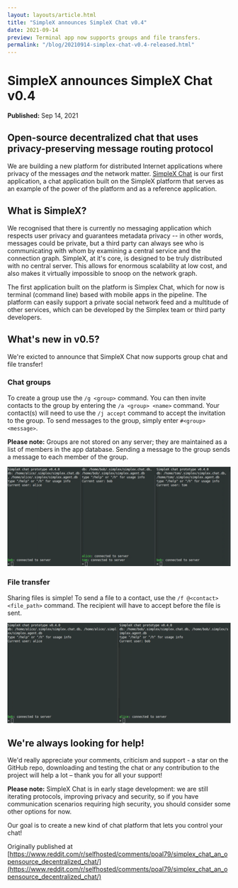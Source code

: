 ```yaml
---
layout: layouts/article.html
title: "SimpleX announces SimpleX Chat v0.4"
date: 2021-09-14
preview: Terminal app now supports groups and file transfers.
permalink: "/blog/20210914-simplex-chat-v0.4-released.html"
---
```


# SimpleX announces SimpleX Chat v0.4

**Published:** Sep 14, 2021

## Open-source decentralized chat that uses privacy-preserving message routing protocol

We are building a new platform for distributed Internet applications where privacy of the messages _and_ the network matter. [SimpleX Chat](https://github.com/simplex-chat/simplex-chat) is our first application, a chat application built on the SimpleX platform that serves as an example of the power of the platform and as a reference application.

## What is SimpleX?

We recognised that there is currently no messaging application which respects user privacy and guarantees metadata privacy -- in other words, messages could be private, but a third party can always see who is communicating with whom by examining a central service and the connection graph. SimpleX, at it's core, is designed to be truly distributed with no central server. This allows for enormous scalability at low cost, and also makes it virtually impossible to snoop on the network graph.

The first application built on the platform is Simplex Chat, which for now is terminal (command line) based with mobile apps in the pipeline. The platform can easily support a private social network feed and a multitude of other services, which can be developed by the Simplex team or third party developers.

## What's new in v0.5?

We're exicted to announce that SimpleX Chat now supports group chat and file transfer!

### Chat groups

To create a group use the `/g <group>` command. You can then invite contacts to the group by entering the `/a <group> <name>` command. Your contact(s) will need to use the `/j accept` command to accept the invitation to the group. To send messages to the group, simply enter `#<group> <message>`.

**Please note:** Groups are not stored on any server; they are maintained as a list of members in the app database. Sending a message to the group sends a message to each member of the group.

![simplex-chat](../images/groups.gif)

### File transfer

Sharing files is simple! To send a file to a contact, use the `/f @<contact> <file_path>` command. The recipient will have to accept before the file is sent.

![simplex-chat](../images/files.gif)

## We're always looking for help!

We'd really appreciate your comments, criticism and support - a star on the GitHub repo, downloading and testing the chat or any contribution to the project will help a lot – thank you for all your support!

**Please note:** SimpleX Chat is in early stage development: we are still iterating protocols, improving privacy and security, so if you have communication scenarios requiring high security, you should consider some other options for now.

Our goal is to create a new kind of chat platform that lets you control your chat!

Originally published at [https://www.reddit.com/r/selfhosted/comments/poal79/simplex_chat_an_opensource_decentralized_chat/](https://www.reddit.com/r/selfhosted/comments/poal79/simplex_chat_an_opensource_decentralized_chat/)
